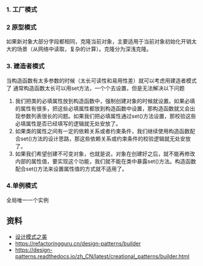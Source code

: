 ### 1. 工厂模式
### 2 原型模式
如果新对象大部分字段都相同，克隆当前对象，主要适用于当前对象初始化开销太大的场景（从网络中读取，复杂的计算）。克隆分为深浅克隆。
### 3. 建造者模式
当构造函数有太多参数的时候（太长可读性和易用性差）就可以考虑用建造者模式了
通常构造函数太长可以用set方法，一个个去设置，但是无法解决以下问题
1. 我们把类的必填属性放到构造函数中，强制创建对象的时候就设置。如果必填的属性有很多，把这些必填属性都放到构造函数中设置，那构造函数就又会出现参数列表很长的问题。如果我们把必填属性通过set()方法设置，那校验这些必填属性是否已经填写的逻辑就无处安放了。
2. 如果类的属性之间有一定的依赖关系或者约束条件，我们继续使用构造函数配合set()方法的设计思路，那这些依赖关系或约束条件的校验逻辑就无处安放了。
3. 如果我们希望创建不可变对象，也就是说，对象在创建好之后，就不能再修改内部的属性值，要实现这个功能，我们就不能在类中暴露set()方法。构造函数配合set()方法来设置属性值的方式就不适用了。
### 4.单例模式
全局唯一一个实例



## 资料
- [设计模式之美](http://service.qbjavawa.top/time/beautyOfDesignPatterns.html)
- <https://refactoringguru.cn/design-patterns/builder>
- <https://design-patterns.readthedocs.io/zh_CN/latest/creational_patterns/builder.html>
